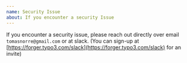 ```yaml
---
name: Security Issue
about: If you encounter a security Issue
---
```


If you encounter a security issue, please reach out directly over email `tomasnorre@gmail.com` or at slack. (You can sign-up at [https://forger.typo3.com/slack](https://forger.typo3.com/slack) for an invite)

